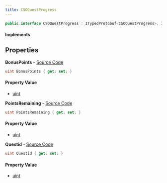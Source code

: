 ```yaml
---
title: CSOQuestProgress
---
```


```csharp
public interface CSOQuestProgress : ITypedProtobuf<CSOQuestProgress>, INativeHandle
```

#### Implements

## Properties

**BonusPoints** - [Source Code](https://github.com/swiftly-solution/swiftlys2/blob/master/managed/src/SwiftlyS2.Generated/Protobufs/Interfaces/CSOQuestProgress.cs#L19)

```csharp
uint BonusPoints { get; set; }
```

#### Property Value

- [uint](https://learn.microsoft.com/dotnet/api/system.uint32)

**PointsRemaining** - [Source Code](https://github.com/swiftly-solution/swiftlys2/blob/master/managed/src/SwiftlyS2.Generated/Protobufs/Interfaces/CSOQuestProgress.cs#L16)

```csharp
uint PointsRemaining { get; set; }
```

#### Property Value

- [uint](https://learn.microsoft.com/dotnet/api/system.uint32)

**Questid** - [Source Code](https://github.com/swiftly-solution/swiftlys2/blob/master/managed/src/SwiftlyS2.Generated/Protobufs/Interfaces/CSOQuestProgress.cs#L13)

```csharp
uint Questid { get; set; }
```

#### Property Value

- [uint](https://learn.microsoft.com/dotnet/api/system.uint32)

